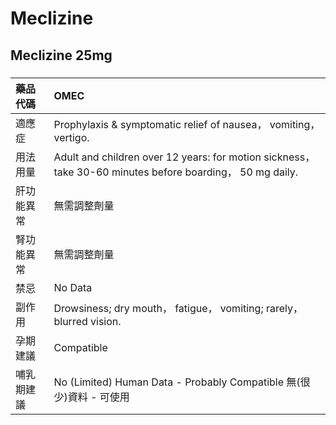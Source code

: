 # Meclizine

## Meclizine 25mg

##### 

| 藥品代碼   | OMEC                                                                                                      |
|:-----------|:----------------------------------------------------------------------------------------------------------|
| 適應症     | Prophylaxis & symptomatic relief of nausea， vomiting， vertigo.                                          |
| 用法用量   | Adult and children over 12 years: for motion sickness， take 30-60 minutes before boarding， 50 mg daily. |
| 肝功能異常 | 無需調整劑量                                                                                              |
| 腎功能異常 | 無需調整劑量                                                                                              |
| 禁忌       | No Data                                                                                                   |
| 副作用     | Drowsiness; dry mouth， fatigue， vomiting; rarely， blurred vision.                                      |
| 孕期建議   | Compatible                                                                                                |
| 哺乳期建議 | No (Limited) Human Data - Probably Compatible 無(很少)資料 - 可使用                                       |

